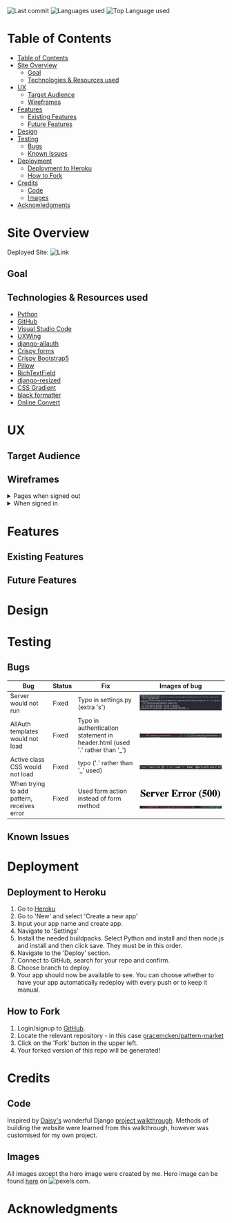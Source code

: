 
![Last commit](https://img.shields.io/github/last-commit/gracemcken/pattern-market) 
![Languages used](https://img.shields.io/github/languages/count/gracemcken/pattern-market)
![Top Language used](https://img.shields.io/github/languages/top/gracemcken/pattern-market)


# Table of Contents

- [Table of Contents](#table-of-contents)
- [Site Overview](#site-overview)
  - [Goal](#goal)
  - [Technologies \& Resources used](#technologies--resources-used)
- [UX](#ux)
  - [Target Audience](#target-audience)
  - [Wireframes](#wireframes)
- [Features](#features)
  - [Existing Features](#existing-features)
  - [Future Features](#future-features)
- [Design](#design)
- [Testing](#testing)
  - [Bugs](#bugs)
  - [Known Issues](#known-issues)
- [Deployment](#deployment)
  - [Deployment to Heroku](#deployment-to-heroku)
  - [How to Fork](#how-to-fork)
- [Credits](#credits)
  - [Code](#code)
  - [Images](#images)
- [Acknowledgments](#acknowledgments)
  


# Site Overview
Deployed Site: ![Link](https://pattern-market.herokuapp.com/)

## Goal


## Technologies & Resources used

- [Python](https://www.python.org/) 
- [GitHub](https://github.com/)
- [Visual Studio Code](https://code.visualstudio.com/) 
- [UXWing](https://uxwing.com/)
- [django-allauth](https://django-allauth.readthedocs.io/en/latest/installation.html)
- [Crispy forms](https://django-crispy-forms.readthedocs.io/en/latest/install.html)
- [Crispy Bootstrap5](https://github.com/django-crispy-forms/crispy-bootstrap5)
- [Pillow](https://pypi.org/project/Pillow/)
- [RichTextField](https://pypi.org/project/django-richtextfield/)
- [django-resized](https://pypi.org/project/django-resized/)
- [CSS Gradient](https://cssgradient.io/)
- [black formatter](https://black.readthedocs.io/en/stable/)
- [Online Convert](https://www.online-convert.com/)

# UX
## Target Audience

## Wireframes
<details>
           <summary>Pages when signed out</summary>
<p> <img src="readme-images/wireframes/home.png">
<img src="readme-images/wireframes/patterns.png">
<img src="readme-images/wireframes/sign_up.png">
<img src="readme-images/wireframes/login.png">
          </p>
          </details>
          <details>
          <summary>When signed in</summary>
        <p>
        <img src="readme-images/wireframes/add_pattern.png">
         
 </p>
</details>
</details>




# Features

## Existing Features


## Future Features


# Design



# Testing

## Bugs

Bug | Status | Fix | Images of bug
----|--------|-----|--------------
Server would not run| Fixed | Typo in settings.py (extra 's') |![crispy-form-bug](readme-images/bugs/server-crispy.png)
AllAuth templates would not load | Fixed | Typo in authentication statement in header.html (used '.' rather than '_') | ![auth-typo](readme-images/bugs/auth-typo.png)
Active class CSS would not load | Fixed | typo ('.' rather than '_' used) | ![active-bug](readme-images/bugs/active-class.png)
When trying to add pattern, receives error | Fixed | Used form action instead of form method| ![add-pattern-error](readme-images/bugs/add_pattern-error.png) ![form-bug](readme-images/bugs/form-bug.png)
## Known Issues



# Deployment 
## Deployment to Heroku
1. Go to [Heroku](https://dashboard.heroku.com/apps)
2. Go to 'New' and select 'Create a new app'
3. Input your app name and create app.
4. Navigate to 'Settings'
5. Install the needed buildpacks. Select Python and install and then node.js and install and then click save. They must be in this order.
6. Navigate to the 'Deploy' section. 
7. Connect to GitHub, search for your repo and confirm. 
8. Choose branch to deploy.
9. Your app should now be available to see. You can choose whether to have your app automatically redeploy with every push or to keep it manual. 

## How to Fork
1. Login/signup to [GitHub](https://github.com/).
2. Locate the relevant repository - in this case [gracemcken/pattern-market](https://github.com/gracemcken/pattern-market)
3. Click on the 'Fork' button in the upper left.
4. Your forked version of this repo will be generated!
# Credits
## Code
Inspired by [Daisy's](https://github.com/Daisy-McG) wonderful Django [project walkthrough](https://github.com/Daisy-McG/Recipe-Tutorial). Methods of building the website were learned from this walkthrough, however was customised for my own project.

## Images
All images except the hero image were created by me. Hero image can be found [here](https://www.pexels.com/photo/close-up-photo-of-blue-thread-3330009/) on ![pexels.com](https://www.pexels.com/).



# Acknowledgments